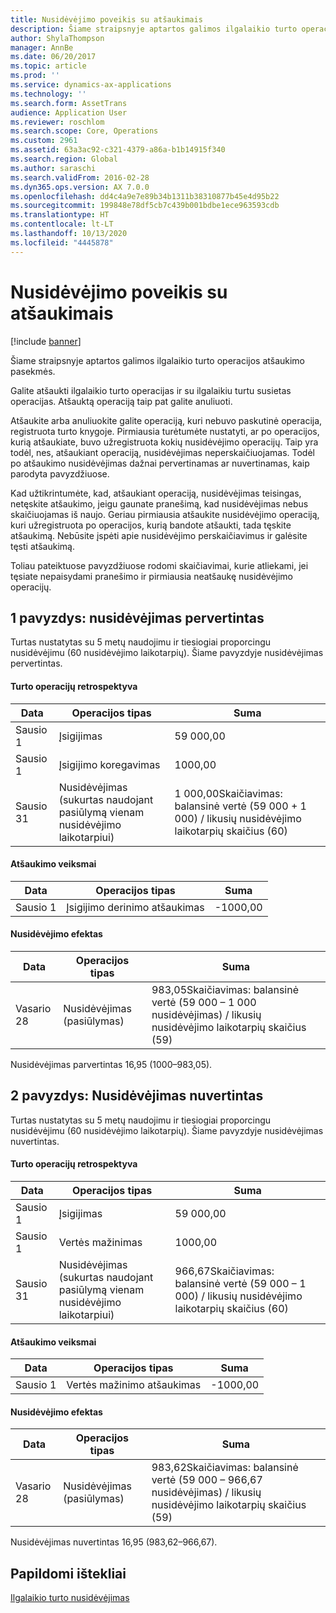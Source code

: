 ```yaml
---
title: Nusidėvėjimo poveikis su atšaukimais
description: Šiame straipsnyje aptartos galimos ilgalaikio turto operacijos atšaukimo pasekmės.
author: ShylaThompson
manager: AnnBe
ms.date: 06/20/2017
ms.topic: article
ms.prod: ''
ms.service: dynamics-ax-applications
ms.technology: ''
ms.search.form: AssetTrans
audience: Application User
ms.reviewer: roschlom
ms.search.scope: Core, Operations
ms.custom: 2961
ms.assetid: 63a3ac92-c321-4379-a86a-b1b14915f340
ms.search.region: Global
ms.author: saraschi
ms.search.validFrom: 2016-02-28
ms.dyn365.ops.version: AX 7.0.0
ms.openlocfilehash: dd4c4a9e7e89b34b1311b38310877b45e4d95b22
ms.sourcegitcommit: 199848e78df5cb7c439b001bdbe1ece963593cdb
ms.translationtype: HT
ms.contentlocale: lt-LT
ms.lasthandoff: 10/13/2020
ms.locfileid: "4445878"
---
```

# <a name="depreciation-effects-with-reversals"></a>Nusidėvėjimo poveikis su atšaukimais

[!include [banner](../includes/banner.md)]

Šiame straipsnyje aptartos galimos ilgalaikio turto operacijos atšaukimo pasekmės. 

Galite atšaukti ilgalaikio turto operacijas ir su ilgalaikiu turtu susietas operacijas. Atšauktą operaciją taip pat galite anuliuoti. 

Atšaukite arba anuliuokite galite operaciją, kuri nebuvo paskutinė operacija, registruota turto knygoje. Pirmiausia turėtumėte nustatyti, ar po operacijos, kurią atšaukiate, buvo užregistruota kokių nusidėvėjimo operacijų. Taip yra todėl, nes, atšaukiant operaciją, nusidėvėjimas neperskaičiuojamas. Todėl po atšaukimo nusidėvėjimas dažnai pervertinamas ar nuvertinamas, kaip parodyta pavyzdžiuose. 

Kad užtikrintumėte, kad, atšaukiant operaciją, nusidėvėjimas teisingas, netęskite atšaukimo, jeigu gaunate pranešimą, kad nusidėvėjimas nebus skaičiuojamas iš naujo. Geriau pirmiausia atšaukite nusidėvėjimo operaciją, kuri užregistruota po operacijos, kurią bandote atšaukti, tada tęskite atšaukimą. Nebūsite įspėti apie nusidėvėjimo perskaičiavimus ir galėsite tęsti atšaukimą. 

Toliau pateiktuose pavyzdžiuose rodomi skaičiavimai, kurie atliekami, jei tęsiate nepaisydami pranešimo ir pirmiausia neatšaukę nusidėvėjimo operacijų.

## <a name="example-1-depreciation-is-overstated"></a> 1 pavyzdys: nusidėvėjimas pervertintas
Turtas nustatytas su 5 metų naudojimu ir tiesiogiai proporcingu nusidėvėjimu (60 nusidėvėjimo laikotarpių). Šiame pavyzdyje nusidėvėjimas pervertintas.
#### <a name="asset-transaction-history"></a>Turto operacijų retrospektyva

| Data       | Operacijos tipas                                                          | Suma                                    |
|------------|---------------------------------------------------------------------------|-------------------------------------------|
| Sausio 1  | Įsigijimas                                                               | 59 000,00                                 |
| Sausio 1  | Įsigijimo koregavimas                                                    | 1000,00                                  |
| Sausio 31 | Nusidėvėjimas (sukurtas naudojant pasiūlymą vienam nusidėvėjimo laikotarpiui) | 1 000,00Skaičiavimas: balansinė vertė (59 000 + 1 000) / likusių nusidėvėjimo laikotarpių skaičius (60) |

#### <a name="reversal-action"></a>Atšaukimo veiksmai

| Data      | Operacijos tipas                | Suma    |
|-----------|---------------------------------|-----------|
| Sausio 1 | Įsigijimo derinimo atšaukimas | -1000,00 |

#### <a name="depreciation-effect"></a>Nusidėvėjimo efektas

| Data        | Operacijos tipas        | Suma                                                                                |
|-------------|-------------------------|---------------------------------------------------------------------------------------|
| Vasario 28 | Nusidėvėjimas (pasiūlymas) | 983,05Skaičiavimas: balansinė vertė (59 000 – 1 000 nusidėvėjimas) / likusių nusidėvėjimo laikotarpių skaičius (59) |

Nusidėvėjimas parvertintas 16,95 (1000–983,05).

## <a name="example-2-depreciation-is-understated"></a> 2 pavyzdys: Nusidėvėjimas nuvertintas
Turtas nustatytas su 5 metų naudojimu ir tiesiogiai proporcingu nusidėvėjimu (60 nusidėvėjimo laikotarpių). Šiame pavyzdyje nusidėvėjimas nuvertintas.
#### <a name="asset-transaction-history"></a>Turto operacijų retrospektyva

| Data       | Operacijos tipas                                                          | Suma                                      |
|------------|---------------------------------------------------------------------------|---------------------------------------------|
| Sausio 1  | Įsigijimas                                                               | 59 000,00                                   |
| Sausio 1  | Vertės mažinimas                                                     | 1000,00                                    |
| Sausio 31 | Nusidėvėjimas (sukurtas naudojant pasiūlymą vienam nusidėvėjimo laikotarpiui) | 966,67Skaičiavimas: balansinė vertė (59 000 – 1 000) / likusių nusidėvėjimo laikotarpių skaičius (60) |

#### <a name="reversal-action"></a>Atšaukimo veiksmai

| Data      | Operacijos tipas               | Suma    |
|-----------|--------------------------------|-----------|
| Sausio 1 | Vertės mažinimo atšaukimas | -1000,00 |

#### <a name="depreciation-effect"></a>Nusidėvėjimo efektas

| Data        | Operacijos tipas        | Suma                                                                                       |
|-------------|-------------------------|----------------------------------------------------------------------------------------------|
| Vasario 28 | Nusidėvėjimas (pasiūlymas) | 983,62Skaičiavimas: balansinė vertė (59 000 – 966,67 nusidėvėjimas) / likusių nusidėvėjimo laikotarpių skaičius (59) |

Nusidėvėjimas nuvertintas 16,95 (983,62–966,67).



<a name="additional-resources"></a>Papildomi ištekliai
--------

[Ilgalaikio turto nusidėvėjimas](fixed-asset-depreciation.md)



